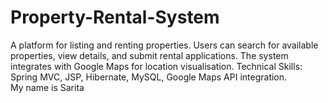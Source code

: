# Property-Rental-System
A platform for listing and renting properties. Users can search for available properties, view details, and submit rental applications. The system integrates with Google Maps for location visualisation. Technical Skills: Spring MVC, JSP, Hibernate, MySQL, Google Maps API integration.
<br>
My name is Sarita   
